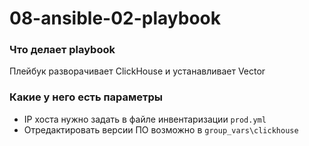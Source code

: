 # 08-ansible-02-playbook

### Что делает playbook

Плейбук разворачивает ClickHouse и устанавливает Vector

### Какие у него есть параметры 

- IP хоста нужно задать в файле инвентаризации `prod.yml`
- Отредактировать версии ПО возможно в `group_vars\clickhouse`

